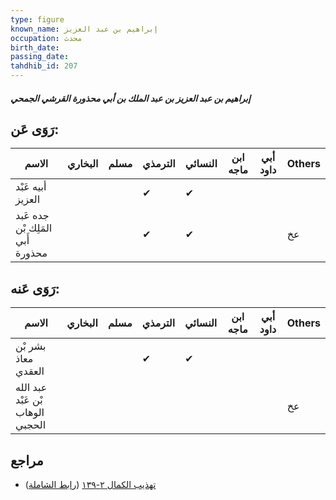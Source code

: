 ```yaml
---
type: figure
known_name: إبراهيم بن عبد العزيز
occupation: محدث
birth_date:
passing_date:
tahdhib_id: 207
---
```

##### إبراهيم بن عبد العزيز بن عبد الملك بن أبي محذورة القرشي الجمحي

## رَوَى عَن:
| الاسم                            | البخاري | مسلم | الترمذي | النسائي | ابن ماجه | أبي داود | Others |
| -------------------------------- | ------- | ---- | ------- | ------- | -------- | -------- | ------ |
| أبيه عَبْد العزيز                |         |      | ✔       | ✔       |          |          |        |
| جده عَبد المَلِك بْن أَبي محذورة |         |      | ✔       | ✔       |          |          | عخ     |
## رَوَى عَنه:
| الاسم                            | البخاري | مسلم | الترمذي | النسائي | ابن ماجه | أبي داود | Others |
| -------------------------------- | ------- | ---- | ------- | ------- | -------- | -------- | ------ |
| بشر بْن معاذ العقدي              |         |      | ✔       | ✔       |          |          |        |
| عبد الله بْن عَبْد الوهاب الحجبي |         |      |         |         |          |          | عخ     |
## مراجع
- [تهذيب الكمال ٢-١٣٩](obsidian://open?vault=Tahdhib-al-Kamal&file=Figures/٢٠٧-إبراهيم%20بن%20عبد%20العزيز%20بن%20عبد%20الملك%20بن%20أبي%20محذورة%20القرشي%20الجمحي) ([رابط الشاملة](https://shamela.ws/book/3722/620))